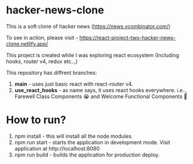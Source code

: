 # hacker-news-clone

This is a soft clone of hacker news (https://news.ycombinator.com/)

To see in action, please visit - https://react-project-two-hacker-news-clone.netlify.app/

This project is created while I was exploring react ecosystem (Including hooks, router v4, redux etc..,)

This repository has diffrent branches:
1) **main** - uses just basic react with react-router v4.
2) **use_react_hooks** - as name says, it uses react hooks everywhere. i.e.., Farewell Class Components 😭 and Welcome Functional Components 👋 

# How to run?
1) npm install - this will install all the node modules.
2) npm run start - starts the application in development mode. Visit application at http://localhost:8080
3) npm run build - builds the application for production deploy.
